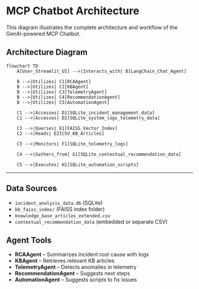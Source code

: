 # MCP Chatbot Architecture

This diagram illustrates the complete architecture and workflow of the GenAI-powered MCP Chatbot.

## Architecture Diagram

```mermaid
flowchart TD
    A[User_Streamlit_UI] -->|Interacts_with| B[LangChain_Chat_Agent]

    B -->|Utilizes| C1[RCAAgent]
    B -->|Utilizes| C2[KBAgent]
    B -->|Utilizes| C3[TelemetryAgent]
    B -->|Utilizes| C4[RecommendationAgent]
    B -->|Utilizes| C5[AutomationAgent]

    C1 -->|Accesses| D1[SQLite_incident_management_data]
    C1 -->|Accesses| D2[SQLite_system_logs_telemetry_data]

    C2 -->|Queries| E1[FAISS_Vector_Index]
    C2 -->|Reads| E2[CSV_KB_Articles]

    C3 -->|Monitors| F1[SQLite_telemetry_logs]

    C4 -->|Gathers_from| G1[SQLite_contextual_recommendation_data]

    C5 -->|Executes| H1[SQLite_automation_scripts]
```

---

## Data Sources

- `incident_analysis_data.db` (SQLite)
- `kb_faiss_index/` (FAISS index folder)
- `knowledge_base_articles_extended.csv`
- `contextual_recommendation_data` (embedded or separate CSV)

## Agent Tools

- **RCAAgent** – Summarizes incident root cause with logs
- **KBAgent** – Retrieves relevant KB articles
- **TelemetryAgent** – Detects anomalies in telemetry
- **RecommendationAgent** – Suggests next steps
- **AutomationAgent** – Suggests scripts to fix issues
